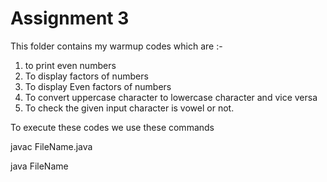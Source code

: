 # Assignment 3
 This folder contains my warmup codes which are :- 
 1. to print even numbers
 2. To display factors of numbers
 3. To display Even factors of numbers
 4. To convert uppercase character to lowercase character and vice versa
 5. To check the given input character is vowel or not.
 
 To execute these codes we use these commands
 
 javac FileName.java 
 
 java FileName
